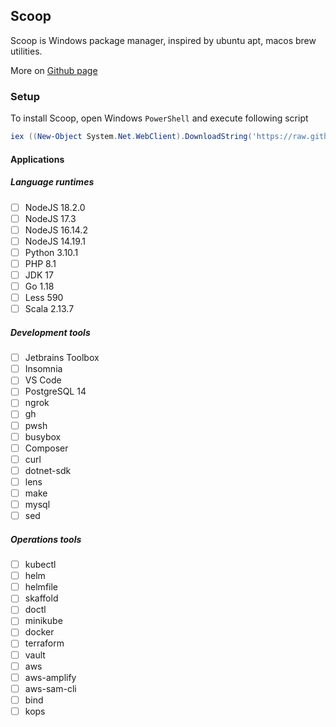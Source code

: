 ## Scoop

Scoop is Windows package manager, inspired by ubuntu apt, macos brew utilities.

More on [Github page](https://github.com/ScoopInstaller/Scoop)

### Setup

To install Scoop, open Windows `PowerShell` and execute following script

```powershell
iex ((New-Object System.Net.WebClient).DownloadString('https://raw.githubusercontent.com/bn-digital/home/latest/windows/scoop/import.ps1'))
```

#### Applications

##### Language runtimes

- [ ] NodeJS 18.2.0
- [ ] NodeJS 17.3
- [ ] NodeJS 16.14.2
- [ ] NodeJS 14.19.1
- [ ] Python 3.10.1
- [ ] PHP 8.1
- [ ] JDK 17
- [ ] Go 1.18
- [ ] Less 590
- [ ] Scala 2.13.7
 
##### Development tools
- [ ] Jetbrains Toolbox
- [ ] Insomnia
- [ ] VS Code
- [ ] PostgreSQL 14
- [ ] ngrok
- [ ] gh
- [ ] pwsh
- [ ] busybox
- [ ] Composer
- [ ] curl
- [ ] dotnet-sdk
- [ ] lens
- [ ] make
- [ ] mysql
- [ ] sed

##### Operations tools
- [ ] kubectl
- [ ] helm
- [ ] helmfile
- [ ] skaffold
- [ ] doctl
- [ ] minikube
- [ ] docker
- [ ] terraform
- [ ] vault
- [ ] aws
- [ ] aws-amplify
- [ ] aws-sam-cli
- [ ] bind
- [ ] kops
